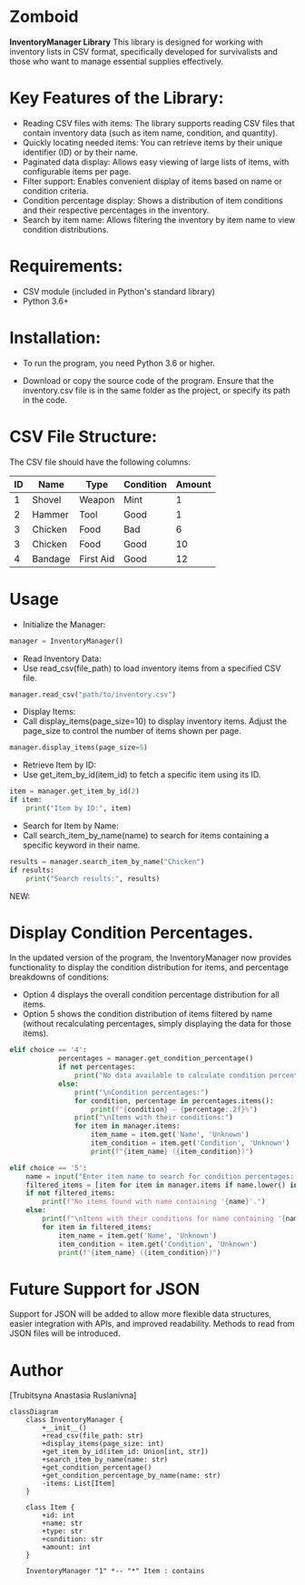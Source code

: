 # Zomboid
**InventoryManager Library**
This library is designed for working with inventory lists in CSV format, specifically developed for survivalists and those who want to manage essential supplies effectively.

# Key Features of the Library:
- Reading CSV files with items: The library supports reading CSV files that contain inventory data (such as item name, condition, and quantity).
- Quickly locating needed items: You can retrieve items by their unique identifier (ID) or by their name.
- Paginated data display: Allows easy viewing of large lists of items, with configurable items per page.
- Filter support: Enables convenient display of items based on name or condition criteria.
- Condition percentage display: Shows a distribution of item conditions and their respective percentages in the inventory.
- Search by item name: Allows filtering the inventory by item name to view condition distributions.

# Requirements:
- CSV module (included in Python's standard library)
- Python 3.6+

# Installation:
- To run the program, you need Python 3.6 or higher.

- Download or copy the source code of the program. Ensure that the inventory.csv file is in the same folder as the project, or specify its path in the code.

# CSV File Structure:
The CSV file should have the following columns:

| ID | Name    | Type       | Condition | Amount |
|----|---------|------------|-----------|--------|
| 1  | Shovel  | Weapon     | Mint      | 1      |
| 2  | Hammer  | Tool       | Good      | 1      |
| 3  | Chicken | Food       | Bad       | 6      |
| 3  | Chicken | Food       | Good      | 10     |
| 4  | Bandage | First Aid  | Good      | 12     |

# Usage
- Initialize the Manager:
```python
manager = InventoryManager()
```
- Read Inventory Data:
- Use read_csv(file_path) to load inventory items from a specified CSV file.
```python
manager.read_csv("path/to/inventory.csv")
```
- Display Items:
- Call display_items(page_size=10) to display inventory items. Adjust the page_size to control the number of items shown per page.
```python
manager.display_items(page_size=5)
```
- Retrieve Item by ID:
- Use get_item_by_id(item_id) to fetch a specific item using its ID.
```python
item = manager.get_item_by_id(2)
if item:
    print("Item by ID:", item)
```
- Search for Item by Name:
- Call search_item_by_name(name) to search for items containing a specific keyword in their name.
```python
results = manager.search_item_by_name("Chicken")
if results:
    print("Search results:", results)
```
NEW:

# Display Condition Percentages. 
In the updated version of the program, the InventoryManager now provides functionality to display the condition distribution for items, and percentage breakdowns of conditions:
- Option 4 displays the overall condition percentage distribution for all items.
- Option 5 shows the condition distribution of items filtered by name (without recalculating percentages, simply displaying the data for those items).
```python
elif choice == '4':
            percentages = manager.get_condition_percentage()
            if not percentages:
                print("No data available to calculate condition percentages.")
            else:
                print("\nCondition percentages:")
                for condition, percentage in percentages.items():
                    print(f"{condition} — {percentage:.2f}%")
                print("\nItems with their conditions:")
                for item in manager.items:
                    item_name = item.get('Name', 'Unknown')
                    item_condition = item.get('Condition', 'Unknown')
                    print(f"{item_name} ({item_condition})")
```
```python
elif choice == '5':
    name = input("Enter item name to search for condition percentages: ")
    filtered_items = [item for item in manager.items if name.lower() in item.get('Name', '').lower()]
    if not filtered_items:
        print(f"No items found with name containing '{name}'.")
    else:
        print(f"\nItems with their conditions for name containing '{name}':")
        for item in filtered_items:
            item_name = item.get('Name', 'Unknown')
            item_condition = item.get('Condition', 'Unknown')
            print(f"{item_name} ({item_condition})")
```

# Future Support for JSON
Support for JSON will be added to allow more flexible data structures, easier integration with APIs, and improved readability. Methods to read from JSON files will be introduced.

# Author
[Trubitsyna Anastasia Ruslanivna]

```mermaid
classDiagram
    class InventoryManager {
        +__init__()
        +read_csv(file_path: str)
        +display_items(page_size: int)
        +get_item_by_id(item_id: Union[int, str])
        +search_item_by_name(name: str)
        +get_condition_percentage()
        +get_condition_percentage_by_name(name: str)
        -items: List[Item]
    }

    class Item {
        +id: int
        +name: str
        +type: str
        +condition: str
        +amount: int
    }

    InventoryManager "1" *-- "*" Item : contains



